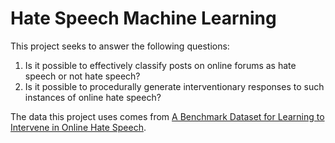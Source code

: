 # Hate Speech Machine Learning

This project seeks to answer the following questions:  
1. Is it possible to effectively classify posts on online forums as hate speech or not hate speech? 
2. Is it possible to procedurally generate interventionary responses to such instances of online hate speech?

The data this project uses comes from [A Benchmark Dataset for Learning to Intervene in Online Hate Speech](https://github.com/jing-qian/A-Benchmark-Dataset-for-Learning-to-Intervene-in-Online-Hate-Speech).
